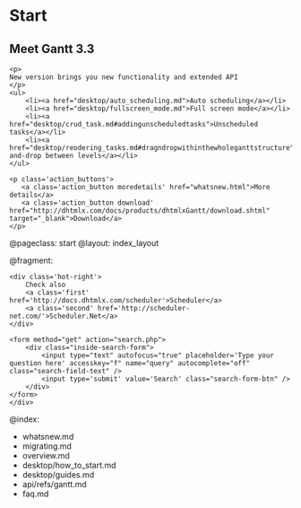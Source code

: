 Start
=====
<div class="newsblock">
    <h2>Meet Gantt 3.3</h2>
    
    <p>
    New version brings you new functionality and extended API
    </p>
    <ul>
		<li><a href="desktop/auto_scheduling.md">Auto scheduling</a></li>
        <li><a href="desktop/fullscreen_mode.md">Full screen mode</a></li>
        <li><a href="desktop/crud_task.md#addingunscheduledtasks">Unscheduled tasks</a></li>
        <li><a href="desktop/reodering_tasks.md#dragndropwithinthewholeganttstructure">Drag-and-drop between levels</a></li>
	</ul>

    <p class='action_buttons'>
       <a class='action_button moredetails' href="whatsnew.html">More details</a>
       <a class='action_button download' href="http://dhtmlx.com/docs/products/dhtmlxGantt/download.shtml" target="_blank">Download</a>
    </p>
</div>

<div class='hands'></div>
<div class='tablet'></div>


@pageclass: start
@layout: index_layout

@fragment: <div class='hot-news'>
	<div class='inside-hot'>
    
    <div class='hot-right'>
    	Check also
    	<a class='first' href='http://docs.dhtmlx.com/scheduler'>Scheduler</a>
    	<a class='second' href='http://scheduler-net.com/'>Scheduler.Net</a>
	</div>
    
    <form method="get" action="search.php">
        <div class="inside-search-form">
            <input type="text" autofocus="true" placeholder='Type your question here' accesskey="f" name="query" autocomplete="off" class="search-field-text" />
            <input type='submit' value='Search' class="search-form-btn" />
        </div>
    </form>
    </div>
</div>

@index:
- whatsnew.md
- migrating.md
- overview.md
- desktop/how_to_start.md
- desktop/guides.md
- api/refs/gantt.md
- faq.md